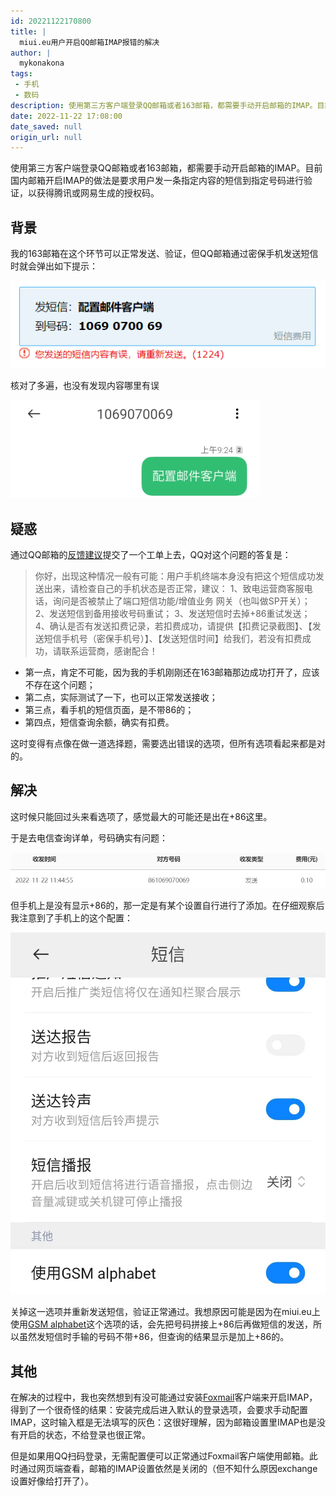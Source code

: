 ```yaml
---
id: 20221122170800
title: |
  miui.eu用户开启QQ邮箱IMAP报错的解决
author: |
  mykonakona
tags:
 - 手机
 - 数码
description: 使用第三方客户端登录QQ邮箱或者163邮箱，都需要手动开启邮箱的IMAP。目前国内邮箱开启IMAP的做法是要求用户发一条指定内容的短信到指定号码进行验证，以获得腾讯或网易生成的授权码。
date: 2022-11-22 17:08:00
date_saved: null
origin_url: null
---
```


使用第三方客户端登录QQ邮箱或者163邮箱，都需要手动开启邮箱的IMAP。目前国内邮箱开启IMAP的做法是要求用户发一条指定内容的短信到指定号码进行验证，以获得腾讯或网易生成的授权码。

<!-- more -->

## 背景

我的163邮箱在这个环节可以正常发送、验证，但QQ邮箱通过密保手机发送短信时就会弹出如下提示：

![“您发送的短信内容有误”](/images/2022-11-22-alert.PNG)

核对了多遍，也没有发现内容哪里有误

![实发短信内容无误](/images/2022-11-22-message.PNG)

## 疑惑

通过QQ邮箱的[反馈建议](https://open.mail.qq.com/feedback/feedbackhome#/)提交了一个工单上去，QQ对这个问题的答复是：

> 你好，出现这种情况一般有可能：用户手机终端本身没有把这个短信成功发送出来，请检查自己的手机状态是否正常，建议： 1、致电运营商客服电话，询问是否被禁止了端口短信功能/增值业务 网关（也叫做SP开关）； 2、发送短信到备用接收号码重试； 3、发送短信时去掉+86重试发送； 4、确认是否有发送扣费记录，若扣费成功，请提供【扣费记录截图】、【发送短信手机号（密保手机号）】、【发送短信时间】给我们，若没有扣费成功，请联系运营商，感谢配合！

- 第一点，肯定不可能，因为我的手机刚刚还在163邮箱那边成功打开了，应该不存在这个问题；
- 第二点，实际测试了一下，也可以正常发送接收；
- 第三点，看手机的短信页面，是不带86的；
- 第四点，短信查询余额，确实有扣费。

这时变得有点像在做一道选择题，需要选出错误的选项，但所有选项看起来都是对的。

## 解决

这时候只能回过头来看选项了，感觉最大的可能还是出在+86这里。

于是去电信查询详单，号码确实有问题：

![+86](/images/2022-11-22-detail.PNG)

但手机上是没有显示+86的，那一定是有某个设置自行进行了添加。在仔细观察后我注意到了手机上的这个配置：

![GSM-alphabet](/images/2022-11-22-GSM-alphabet.jpg)

关掉这一选项并重新发送短信，验证正常通过。我想原因可能是因为在miui.eu上使用[GSM alphabet](https://melroselabs.com/docs/reference/sms/gsm-alphabet/)这个选项的话，会先把号码拼接上+86后再做短信的发送，所以虽然发短信时手输的号码不带+86，但查询的结果显示是加上+86的。

## 其他

在解决的过程中，我也突然想到有没可能通过安装[Foxmail](https://www.foxmail.com/)客户端来开启IMAP，得到了一个很奇怪的结果：安装完成后进入默认的登录选项，会要求手动配置IMAP，这时输入框是无法填写的灰色：这很好理解，因为邮箱设置里IMAP也是没有开启的状态，不给登录也很正常。

但是如果用QQ扫码登录，无需配置便可以正常通过Foxmail客户端使用邮箱。此时通过网页端查看，邮箱的IMAP设置依然是关闭的（但不知什么原因exchange设置好像给打开了）。
